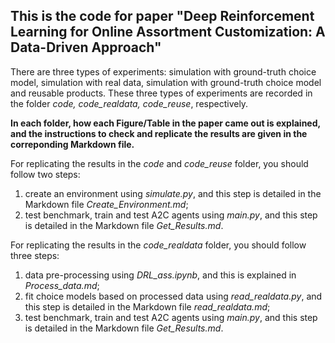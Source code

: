 ## This is the code for paper "Deep Reinforcement Learning for Online Assortment Customization: A Data-Driven Approach"

There are three types of experiments: simulation with ground-truth choice model, simulation with real data, simulation with ground-truth choice model and reusable products. These three types of experiments are recorded in the folder *code, code_realdata, code_reuse*, respectively.

**In each folder, how each Figure/Table in the paper came out is explained, and the instructions to check and replicate the results are given in the correponding Markdown file.**

For replicating the results in the *code* and *code_reuse* folder, you should follow two steps:

1. create an environment using *simulate.py*, and this step is detailed in the Markdown file *Create_Environment.md*;
2. test benchmark, train and test A2C agents using *main.py*, and this step is detailed in the Markdown file *Get_Results.md*.

For replicating the results in the *code_realdata* folder, you should follow three steps:

1. data pre-processing using *DRL_ass.ipynb*, and this is explained in *Process_data.md*;
2. fit choice models based on processed data using *read_realdata.py*, and this step is detailed in the Markdown file *read_realdata.md*;
3. test benchmark, train and test A2C agents using *main.py*, and this step is detailed in the Markdown file *Get_Results.md*.
